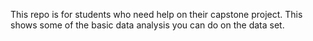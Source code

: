 This repo is for students who need help on their capstone project. This shows some of the basic data analysis you can do on the data set.
